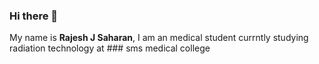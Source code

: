 ### Hi there 👋

My name is <b>Rajesh J Saharan</b>, I am an medical student currntly studying radiation technology at ### sms medical college
